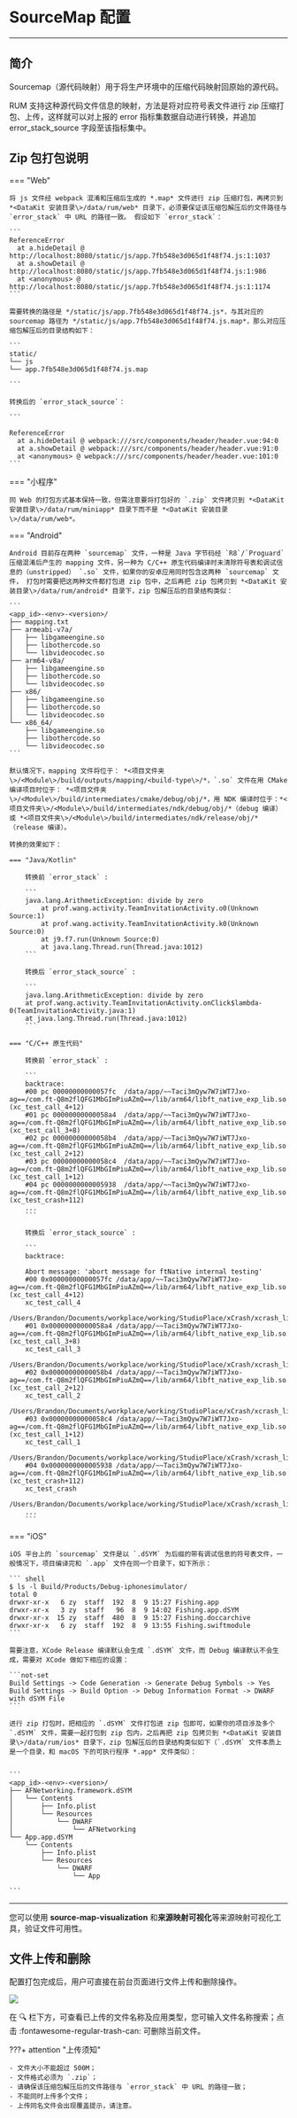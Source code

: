 # SourceMap 配置
---

## 简介

Sourcemap（源代码映射）用于将生产环境中的压缩代码映射回原始的源代码。

RUM 支持这种源代码文件信息的映射，方法是将对应符号表文件进行 zip 压缩打包、上传，这样就可以对上报的 error 指标集数据自动进行转换，并追加 error_stack_source 字段至该指标集中。


## Zip 包打包说明


<!-- markdownlint-disable MD046 -->
=== "Web"

    将 js 文件经 webpack 混淆和压缩后生成的 *.map* 文件进行 zip 压缩打包，再拷贝到 *<DataKit 安装目录\>/data/rum/web* 目录下，必须要保证该压缩包解压后的文件路径与 `error_stack` 中 URL 的路径一致。 假设如下 `error_stack`：

    ```
    ReferenceError
      at a.hideDetail @ http://localhost:8080/static/js/app.7fb548e3d065d1f48f74.js:1:1037
      at a.showDetail @ http://localhost:8080/static/js/app.7fb548e3d065d1f48f74.js:1:986
      at <anonymous> @ http://localhost:8080/static/js/app.7fb548e3d065d1f48f74.js:1:1174
    ```

    需要转换的路径是 */static/js/app.7fb548e3d065d1f48f74.js*，与其对应的 sourcemap 路径为 */static/js/app.7fb548e3d065d1f48f74.js.map*，那么对应压缩包解压后的目录结构如下：

    ```
    static/
    └── js
    └── app.7fb548e3d065d1f48f74.js.map
    
    ```

    转换后的 `error_stack_source`：
    
    ```
    
    ReferenceError
      at a.hideDetail @ webpack:///src/components/header/header.vue:94:0
      at a.showDetail @ webpack:///src/components/header/header.vue:91:0
      at <anonymous> @ webpack:///src/components/header/header.vue:101:0
    ```

=== "小程序"

    同 Web 的打包方式基本保持一致，但需注意要将打包好的 `.zip` 文件拷贝到 *<DataKit 安装目录\>/data/rum/miniapp* 目录下而不是 *<DataKit 安装目录\>/data/rum/web*。

=== "Android"

    Android 目前存在两种 `sourcemap` 文件，一种是 Java 字节码经 `R8`/`Proguard` 压缩混淆后产生的 mapping 文件，另一种为 C/C++ 原生代码编译时未清除符号表和调试信息的（unstripped） `.so` 文件，如果你的安卓应用同时包含这两种 `sourcemap` 文件， 打包时需要把这两种文件都打包进 zip 包中，之后再把 zip 包拷贝到 *<DataKit 安装目录\>/data/rum/android* 目录下，zip 包解压后的目录结构类似：
    
    ```
    <app_id>-<env>-<version>/
    ├── mapping.txt
    ├── armeabi-v7a/
    │   ├── libgameengine.so
    │   ├── libothercode.so
    │   └── libvideocodec.so
    ├── arm64-v8a/
    │   ├── libgameengine.so
    │   ├── libothercode.so
    │   └── libvideocodec.so
    ├── x86/
    │   ├── libgameengine.so
    │   ├── libothercode.so
    │   └── libvideocodec.so
    └── x86_64/
        ├── libgameengine.so
        ├── libothercode.so
        └── libvideocodec.so
    ```

    默认情况下，mapping 文件将位于： *<项目文件夹\>/<Module\>/build/outputs/mapping/<build-type\>/*，`.so` 文件在用 CMake 编译项目时位于： *<项目文件夹\>/<Module\>/build/intermediates/cmake/debug/obj/*，用 NDK 编译时位于：*<项目文件夹\>/<Module\>/build/intermediates/ndk/debug/obj/*（debug 编译）或 *<项目文件夹\>/<Module\>/build/intermediates/ndk/release/obj/*（release 编译）。

    转换的效果如下：

    === "Java/Kotlin"

        转换前 `error_stack` :

        ```
        java.lang.ArithmeticException: divide by zero
            at prof.wang.activity.TeamInvitationActivity.o0(Unknown Source:1)
            at prof.wang.activity.TeamInvitationActivity.k0(Unknown Source:0)
            at j9.f7.run(Unknown Source:0)
            at java.lang.Thread.run(Thread.java:1012)
        ```
        
        转换后 `error_stack_source` :
    
        ```
        java.lang.ArithmeticException: divide by zero
        at prof.wang.activity.TeamInvitationActivity.onClick$lambda-0(TeamInvitationActivity.java:1)
        at java.lang.Thread.run(Thread.java:1012)
        ```

    === "C/C++ 原生代码"

        转换前 `error_stack` :
    
        ```
        backtrace:
        #00 pc 00000000000057fc  /data/app/~~Taci3mQyw7W7iWT7Jxo-ag==/com.ft-Q8m2flQFG1MbGImPiuAZmQ==/lib/arm64/libft_native_exp_lib.so (xc_test_call_4+12)
        #01 pc 00000000000058a4  /data/app/~~Taci3mQyw7W7iWT7Jxo-ag==/com.ft-Q8m2flQFG1MbGImPiuAZmQ==/lib/arm64/libft_native_exp_lib.so (xc_test_call_3+8)
        #02 pc 00000000000058b4  /data/app/~~Taci3mQyw7W7iWT7Jxo-ag==/com.ft-Q8m2flQFG1MbGImPiuAZmQ==/lib/arm64/libft_native_exp_lib.so (xc_test_call_2+12)
        #03 pc 00000000000058c4  /data/app/~~Taci3mQyw7W7iWT7Jxo-ag==/com.ft-Q8m2flQFG1MbGImPiuAZmQ==/lib/arm64/libft_native_exp_lib.so (xc_test_call_1+12)
        #04 pc 0000000000005938  /data/app/~~Taci3mQyw7W7iWT7Jxo-ag==/com.ft-Q8m2flQFG1MbGImPiuAZmQ==/lib/arm64/libft_native_exp_lib.so (xc_test_crash+112)
        ...
        ```
        
        转换后 `error_stack_source` :
    
        ```
        backtrace:
        
        Abort message: 'abort message for ftNative internal testing'
        #00 0x00000000000057fc /data/app/~~Taci3mQyw7W7iWT7Jxo-ag==/com.ft-Q8m2flQFG1MbGImPiuAZmQ==/lib/arm64/libft_native_exp_lib.so (xc_test_call_4+12)
        xc_test_call_4
        /Users/Brandon/Documents/workplace/working/StudioPlace/xCrash/xcrash_lib/src/main/cpp/xcrash/xc_test.c:65:9
        #01 0x00000000000058a4 /data/app/~~Taci3mQyw7W7iWT7Jxo-ag==/com.ft-Q8m2flQFG1MbGImPiuAZmQ==/lib/arm64/libft_native_exp_lib.so (xc_test_call_3+8)
        xc_test_call_3
        /Users/Brandon/Documents/workplace/working/StudioPlace/xCrash/xcrash_lib/src/main/cpp/xcrash/xc_test.c:73:13
        #02 0x00000000000058b4 /data/app/~~Taci3mQyw7W7iWT7Jxo-ag==/com.ft-Q8m2flQFG1MbGImPiuAZmQ==/lib/arm64/libft_native_exp_lib.so (xc_test_call_2+12)
        xc_test_call_2
        /Users/Brandon/Documents/workplace/working/StudioPlace/xCrash/xcrash_lib/src/main/cpp/xcrash/xc_test.c:79:13
        #03 0x00000000000058c4 /data/app/~~Taci3mQyw7W7iWT7Jxo-ag==/com.ft-Q8m2flQFG1MbGImPiuAZmQ==/lib/arm64/libft_native_exp_lib.so (xc_test_call_1+12)
        xc_test_call_1
        /Users/Brandon/Documents/workplace/working/StudioPlace/xCrash/xcrash_lib/src/main/cpp/xcrash/xc_test.c:85:13
        #04 0x0000000000005938 /data/app/~~Taci3mQyw7W7iWT7Jxo-ag==/com.ft-Q8m2flQFG1MbGImPiuAZmQ==/lib/arm64/libft_native_exp_lib.so (xc_test_crash+112)
        xc_test_crash
        /Users/Brandon/Documents/workplace/working/StudioPlace/xCrash/xcrash_lib/src/main/cpp/xcrash/xc_test.c:126:9
        ...
        ```

=== "iOS"

    iOS 平台上的 `sourcemap` 文件是以 `.dSYM` 为后缀的带有调试信息的符号表文件，一般情况下，项目编译完和 `.app` 文件在同一个目录下，如下所示：

    ``` shell
    $ ls -l Build/Products/Debug-iphonesimulator/
    total 0
    drwxr-xr-x   6 zy  staff  192  8  9 15:27 Fishing.app
    drwxr-xr-x   3 zy  staff   96  8  9 14:02 Fishing.app.dSYM
    drwxr-xr-x  15 zy  staff  480  8  9 15:27 Fishing.doccarchive
    drwxr-xr-x   6 zy  staff  192  8  9 13:55 Fishing.swiftmodule
    ```

    需要注意，XCode Release 编译默认会生成 `.dSYM` 文件，而 Debug 编译默认不会生成，需要对 XCode 做如下相应的设置：

    ```not-set
    Build Settings -> Code Generation -> Generate Debug Symbols -> Yes
    Build Settings -> Build Option -> Debug Information Format -> DWARF with dSYM File
    ```

    进行 zip 打包时，把相应的 `.dSYM` 文件打包进 zip 包即可，如果你的项目涉及多个 `.dSYM` 文件，需要一起打包到 zip 包内，之后再把 zip 包拷贝到 *<DataKit 安装目录\>/data/rum/ios* 目录下，zip 包解压后的目录结构类似如下（`.dSYM` 文件本质上是一个目录，和 macOS 下的可执行程序 *.app* 文件类似）：


    ```
    <app_id>-<env>-<version>/
    ├── AFNetworking.framework.dSYM
    │   └── Contents
    │       ├── Info.plist
    │       └── Resources
    │           └── DWARF
    │               └── AFNetworking
    └── App.app.dSYM
        └── Contents
            ├── Info.plist
            └── Resources
                └── DWARF
                    └── App
    
    ```
<!-- markdownlint-enable -->

---

您可以使用 **source-map-visualization** 和**来源映射可视化**等来源映射可视化工具，验证文件可用性。

## 文件上传和删除

配置打包完成后，用户可直接在前台页面进行文件上传和删除操作。

![](img/sourcemap_01.png)

在 🔍 栏下方，可查看已上传的文件名称及应用类型，您可输入文件名称搜索；点击 :fontawesome-regular-trash-can: 可删除当前文件。

???+ attention "上传须知"

    - 文件大小不能超过 500M；
    - 文件格式必须为 `.zip`；
    - 请确保该压缩包解压后的文件路径与 `error_stack` 中 URL 的路径一致；
    - 不能同时上传多个文件；
    - 上传同名文件会出现覆盖提示，请注意。



